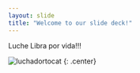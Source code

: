 ```yaml
---
layout: slide
title: "Welcome to our slide deck!"
---
```


Luche Libra por vida!!!

![luchadortocat](https://octodex.github.com/images/luchadortocat.png)
{: .center}
